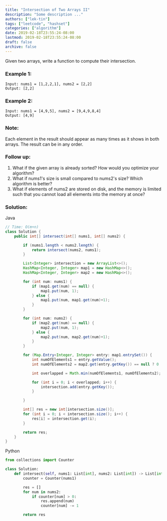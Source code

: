 ```yaml
---
title: "Intersection of Two Arrays II"
description: "Some description ..."
authors: ["lek-tin"]
tags: ["leetcode", "hashset"]
categories: ["algorithm"]
date: 2019-02-18T23:55:24-08:00
lastmod: 2019-02-18T23:55:24-08:00
draft: false
archive: false
---
```

Given two arrays, write a function to compute their intersection.

### Example 1:
```
Input: nums1 = [1,2,2,1], nums2 = [2,2]
Output: [2,2]
```
### Example 2:
```
Input: nums1 = [4,9,5], nums2 = [9,4,9,8,4]
Output: [4,9]
```
### Note:
Each element in the result should appear as many times as it shows in both arrays.
The result can be in any order.
### Follow up:
1. What if the given array is already sorted? How would you optimize your algorithm?
2. What if nums1's size is small compared to nums2's size? Which algorithm is better?
3. What if elements of nums2 are stored on disk, and the memory is limited such that you cannot load all elements into the memory at once?
### Solution:
Java
```java
// Time: O(m+n)
class Solution {
    public int[] intersect(int[] nums1, int[] nums2) {

        if (nums1.length < nums2.length) {
            return intersect(nums2, nums1);
        }

        List<Integer> intersection = new ArrayList<>();
        HashMap<Integer, Integer> map1 = new HashMap<>();
        HashMap<Integer, Integer> map2 = new HashMap<>();

        for (int num: nums1) {
            if (map1.get(num) == null) {
                map1.put(num, 1);
            } else {
                map1.put(num, map1.get(num)+1);
            }
        }

        for (int num: nums2) {
            if (map2.get(num) == null) {
                map2.put(num, 1);
            } else {
                map2.put(num, map2.get(num)+1);
            }
        }

        for (Map.Entry<Integer, Integer> entry: map1.entrySet()) {
            int numOfElements1 = entry.getValue();
            int numOfElements2 = map2.get(entry.getKey()) == null ? 0 : map2.get(entry.getKey());

            int overlapped = Math.min(numOfElements1, numOfElements2);

            for (int i = 0; i < overlapped; i++) {
                intersection.add(entry.getKey());
            }

        }

        int[] res = new int[intersection.size()];
        for (int i = 0; i < intersection.size(); i++) {
            res[i] = intersection.get(i);
        }

        return res;
    }
}
```
Python
```python
from collections import Counter

class Solution:
    def intersect(self, nums1: List[int], nums2: List[int]) -> List[int]:
        counter = Counter(nums1)

        res = []
        for num in nums2:
            if counter[num] > 0:
                res.append(num)
                counter[num] -= 1

        return res
```